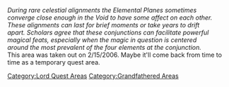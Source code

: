 *During rare celestial alignments the Elemental Planes sometimes*  
*converge close enough in the Void to have some affect on each other.*  
*These alignments can last for brief moments or take years to drift*  
*apart. Scholars agree that these conjunctions can facilitate
powerful*  
*magical feats, especially when the magic in question is centered*  
*around the most prevalent of the four elements at the conjunction.*  
This area was taken out on 2/15/2006. Maybe it'll come back from time to
time as a temporary quest area.

[Category:Lord Quest Areas](Category:Lord_Quest_Areas "wikilink")
[Category:Grandfathered Areas](Category:Grandfathered_Areas "wikilink")
